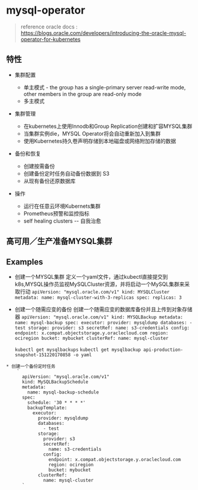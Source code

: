 # mysql-operator #

> reference oracle docs : https://blogs.oracle.com/developers/introducing-the-oracle-mysql-operator-for-kubernetes



## 特性 ##

* 集群配置
  * 单主模式 - the group has a single-primary server read-write mode, other members in the group are read-only mode
  * 多主模式

* 集群管理
  * 在kubernetes上使用Innodb和Group Replication创建和扩容MYSQL集群
  * 当集群实例die，MYSQL Operator将会自动重新加入到集群
  * 使用Kubernetes持久卷声明存储到本地磁盘或网络附加存储的数据
  
* 备份和恢复
  * 创建按需备份
  * 创建备份定时任务自动备份数据到 S3
  * 从现有备份还原数据库
  
* 操作
  * 运行在任意云环境Kubernets集群
  * Prometheus预警和监控指标
  * self healing clusters -- 自我治愈
  
  
## 高可用／生产准备MYSQL集群 ##


## Examples ##

  * 创建一个MYSQL集群
    定义一个yaml文件，通过kubectl直接提交到k8s,MYSQL操作员监视MySQLCluster资源，并将启动一个MySQL集群来采取行动
      `
        apiVersion: "mysql.oracle.com/v1"
        kind: MYSQLCluster
        metadata:
          name: mysql-cluster-with-3-replicas
        spec:
          replicas: 3
      `
   * 创建一个随需应变的备份
     创建一个随需应变的数据库备份并且上传到对象存储器
       `
         apiVersion: "mysql.oracle.com/v1"
         kind: MYSQLBackup
         metadata:
          name: mysql-backup
         spec:
          executor:
            provider: mysqldump
            databases:
              - test
          storage:
            provider: s3
            secretRef:
              name: s3-credentials
            config:
              endpoint: x.compat.objectstorage.y.oraclecloud.com
              region: ociregion
              bucket: mybucket
           clusterRef:
            name: mysql-cluster
          `
          
       `kubectl get mysqlbackups`
       `kubectl get mysqlbackup api-production-snapshot-151220170858 -o yaml`

    * 创建一个备份定时任务
        `
          apiVersion: "mysql.oracle.com/v1"
          kind: MySQLBackupSchedule
          metadata:
            name: mysql-backup-schedule
          spec:
            schedule: '30 * * * *'
            backupTemplate:
              executor:
                provider: mysqldump
                databases:
                  - test
                storage:
                  provider: s3  
                  secretRef:
                    name: s3-credentials
                  config:
                    endpoint: x.compat.objectstorage.y.oraclecloud.com
                    region: ociregion
                    bucket: mybucket
                clusterRef:
                  name: mysql-cluster
          `
